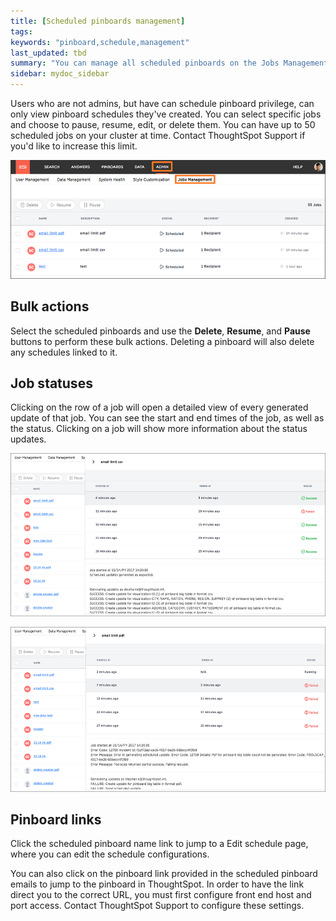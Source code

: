 ```yaml
---
title: [Scheduled pinboards management]
tags:
keywords: "pinboard,schedule,management"
last_updated: tbd
summary: "You can manage all scheduled pinboards on the Jobs Management page under Admin."
sidebar: mydoc_sidebar
---
```

Users who are not admins, but have can schedule pinboard privilege, can only view pinboard schedules they've created. You can select specific jobs and choose to pause, resume, edit, or delete them. You can have up to 50 scheduled jobs on your cluster at time. Contact ThoughtSpot Support if you'd like to increase this limit.

 ![](../../images/jobs_management.png "View Jobs Management page")

## Bulk actions

Select the scheduled pinboards and use the **Delete**, **Resume**, and **Pause** buttons to perform these bulk actions. Deleting a pinboard will also delete any schedules linked to it.

## Job statuses

Clicking on the row of a job will open a detailed view of every generated update of that job. You can see the start and end times of the job, as well as the status. Clicking on a job will show more information about the status updates.

 ![](../../images/success_pinboard_schedule.png "Success status updates")

 ![](../../images/failed_pinboard_schedule.png "Failed status updates")

## Pinboard links

Click the scheduled pinboard name link to jump to a Edit schedule page, where you can edit the schedule configurations.

You can also click on the pinboard link provided in the scheduled pinboard emails to jump to the pinboard in ThoughtSpot. In order to have the link direct you to the correct URL, you must first configure front end host and port access. Contact ThoughtSpot Support to configure these settings.
